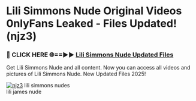 # Lili Simmons Nude Original Videos 0nlyFans Leaked - Files Updated! (njz3)

<h3>🔴 CLICK HERE 🌐==►► <a href="https://tinyurl.com/5h6xmrr3" rel="nofollow">Lili Simmons Nude Updated Files</a></h3>

Get Lili Simmons Nude and all content. Now you can access all videos and pictures of Lili Simmons Nude. New Updated Files 2025!

[![njz3](https://i.imgur.com/KVD873Z.gif)](https://tinyurl.com/5h6xmrr3)
lili simmons nudes<br>
lili james nude